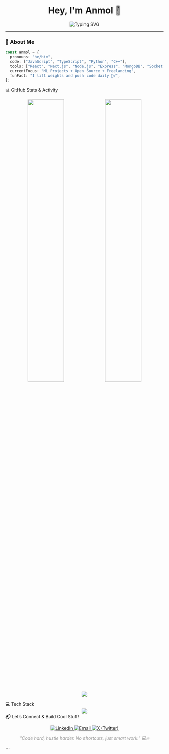 <!-- Profile Header -->
<h1 align="center">Hey, I'm Anmol 🚀</h1>
<p align="center">
  <img src="https://readme-typing-svg.demolab.com?font=Fira+Code&size=24&duration=3000&pause=500&color=58A6FF&center=true&width=435&lines=Full-stack+Web+Developer;ML+Beginner+%F0%9F%A7%90;Open+Source+Contributor;Always+Learning+New+Things" alt="Typing SVG" />
</p>

---

<!-- About Me Section -->

### 🧠 About Me

```ts
const anmol = {
  pronouns: "he/him",
  code: ["JavaScript", "TypeScript", "Python", "C++"],
  tools: ["React", "Next.js", "Node.js", "Express", "MongoDB", "Socket.IO"],
  currentFocus: "ML Projects + Open Source + Freelancing",
  funFact: "I lift weights and push code daily 🏋️‍♂️",
};
```

📊 GitHub Stats & Activity

<p align="center"> <img src="https://github-readme-stats.vercel.app/api?username=devanmolx&show_icons=true&theme=tokyonight&hide_border=true" width="48%" /> <img src="https://github-readme-streak-stats.herokuapp.com?user=devanmolx&theme=tokyonight&hide_border=true" width="48%" /> </p> <p align="center"> <img src="https://github-readme-activity-graph.vercel.app/graph?username=devanmolx&theme=react-dark&area=true&hide_border=true" /> </p>
💻 Tech Stack
<div align="center"> <img src="https://skillicons.dev/icons?i=js,ts,nodejs,react,nextjs,mongodb,postgres,docker,git,figma,vercel,aws,cpp,py" /> </div>
📬 Let’s Connect & Build Cool Stuff!
<p align="center"> <a href="https://www.linkedin.com/in/devanmol" target="_blank" rel="noopener noreferrer"> <img src="https://img.shields.io/badge/LinkedIn-%230077B5.svg?style=for-the-badge&logo=linkedin&logoColor=white" alt="LinkedIn"/> </a> <a href="mailto:anmolgarg.dev@gmail.com"> <img src="https://img.shields.io/badge/Gmail-D14836?style=for-the-badge&logo=gmail&logoColor=white" alt="Email"/> </a> <a href="https://x.com/devanmolx" target="_blank" rel="noopener noreferrer"> <img src="https://img.shields.io/badge/X-%231DA1F2.svg?style=for-the-badge&logo=x&logoColor=white" alt="X (Twitter)"/> </a> </p>
<p align="center" style="font-style: italic; color: #999;"> "Code hard, hustle harder. No shortcuts, just smart work." 💻🔥 </p> ```
